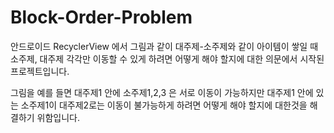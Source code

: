 # Block-Order-Problem

안드로이드 RecyclerView 에서 그림과 같이 대주제-소주제와 같이 아이템이 쌓일 때 소주제, 대주제 각각만 이동할 수 있게 하려면 어떻게 해야 할지에 대한 의문에서 시작된 프로젝트입니다.

그림을 예를 들면 대주제1 안에 소주제1,2,3 은 서로 이동이 가능하지만 대주제1 안에 있는 소주제1이 대주제2로는 이동이 불가능하게 하려면 어떻게 해야 할지에 대한것을 해결하기 위함입니다.
